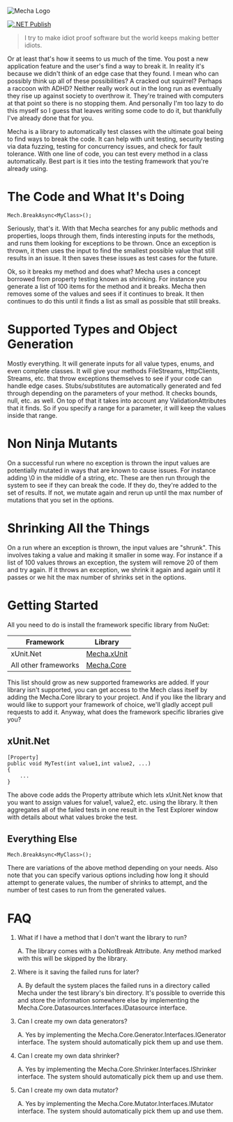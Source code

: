 ![Mecha Logo](https://repository-images.githubusercontent.com/337571372/3bfdaf00-a467-11eb-9e15-c30893f31981)

 [![.NET Publish](https://github.com/JaCraig/Mecha/actions/workflows/dotnet-publish.yml/badge.svg)](https://github.com/JaCraig/Mecha/actions/workflows/dotnet-publish.yml)

> I try to make idiot proof software but the world keeps making better idiots.

Or at least that's how it seems to us much of the time. You post a new application feature and the user's find a way to break it. In reality it's because we didn't think of an edge case that they found. I mean who can possibly think up all of these possibilities? A cracked out squirrel? Perhaps a raccoon with ADHD? Neither really work out in the long run as eventually they rise up against society to overthrow it. They're trained with computers at that point so there is no stopping them. And personally I'm too lazy to do this myself so I guess that leaves writing some code to do it, but thankfully I've already done that for you.

Mecha is a library to automatically test classes with the ultimate goal being to find ways to break the code. It can help with unit testing, security testing via data fuzzing, testing for concurrency issues, and check for fault tolerance. With one line of code, you can test every method in a class automatically. Best part is it ties into the testing framework that you're already using.

# The Code and What It's Doing

    Mech.BreakAsync<MyClass>();

Seriously, that's it. With that Mecha searches for any public methods and properties, loops through them, finds interesting inputs for the methods, and runs them looking for exceptions to be thrown. Once an exception is thrown, it then uses the input to find the smallest possible value that still results in an issue. It then saves these issues as test cases for the future.

Ok, so it breaks my method and does what? Mecha uses a concept borrowed from property testing known as shrinking. For instance you generate a list of 100 items for the method and it breaks. Mecha then removes some of the values and sees if it continues to break. It then continues to do this until it finds a list as small as possible that still breaks.

# Supported Types and Object Generation

Mostly everything. It will generate inputs for all value types, enums, and even complete classes. It will give your methods FileStreams, HttpClients, Streams, etc. that throw exceptions themselves to see if your code can handle edge cases. Stubs/substitutes are automatically generated and fed through depending on the parameters of your method. It checks bounds, null, etc. as well. On top of that it takes into account any ValidationAttributes that it finds. So if you specify a range for a parameter, it will keep the values inside that range.

# Non Ninja Mutants

On a successful run where no exception is thrown the input values are potentially mutated in ways that are known to cause issues. For instance adding \0 in the middle of a string, etc. These are then run through the system to see if they can break the code. If they do, they're added to the set of results. If not, we mutate again and rerun up until the max number of mutations that you set in the options.

# Shrinking All the Things

On a run where an exception is thrown, the input values are "shrunk". This involves taking a value and making it smaller in some way. For instance if a list of 100 values throws an exception, the system will remove 20 of them and try again. If it throws an exception, we shrink it again and again until it passes or we hit the max number of shrinks set in the options.

# Getting Started

All you need to do is install the framework specific library from NuGet:

| Framework | Library |
|-----------|---------|
| xUnit.Net | [Mecha.xUnit](https://www.nuget.org/packages/Mecha.xUnit/) |
| All other frameworks | [Mecha.Core](https://www.nuget.org/packages/Mecha.Core/) |

This list should grow as new supported frameworks are added. If your library isn't supported, you can get access to the Mech class itself by adding the Mecha.Core library to your project. And if you like the library and would like to support your framework of choice, we'll gladly accept pull requests to add it. Anyway, what does the framework specific libraries give you?

## xUnit.Net

    [Property]
    public void MyTest(int value1,int value2, ...)
    {
        ...
    }

The above code adds the Property attribute which lets xUnit.Net know that you want to assign values for value1, value2, etc. using the library. It then aggregates all of the failed tests in one result in the Test Explorer window with details about what values broke the test.

## Everything Else

    Mech.BreakAsync<MyClass>();

There are variations of the above method depending on your needs. Also note that you can specify various options including how long it should attempt to generate values, the number of shrinks to attempt, and the number of test cases to run from the generated values.

# FAQ

1. What if I have a method that I don't want the library to run?

    A. The library comes with a DoNotBreak Attribute. Any method marked with this will be skipped by the library.

2. Where is it saving the failed runs for later?

    A. By default the system places the failed runs in a directory called Mecha under the test library's bin directory. It's possible to override this and store the information somewhere else by implementing the Mecha.Core.Datasources.Interfaces.IDatasource interface.

3. Can I create my own data generators?

    A. Yes by implementing the Mecha.Core.Generator.Interfaces.IGenerator interface. The system should automatically pick them up and use them.

4. Can I create my own data shrinker?

    A. Yes by implementing the Mecha.Core.Shrinker.Interfaces.IShrinker interface. The system should automatically pick them up and use them.

5. Can I create my own data mutator?

    A. Yes by implementing the Mecha.Core.Mutator.Interfaces.IMutator interface. The system should automatically pick them up and use them.
